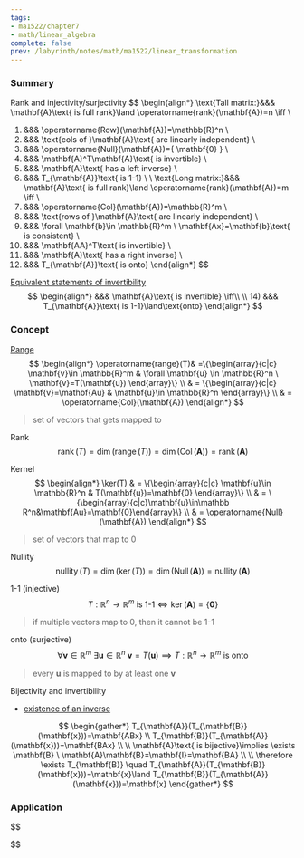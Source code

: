 ```yaml
---
tags:
- ma1522/chapter7
- math/linear_algebra
complete: false
prev: /labyrinth/notes/math/ma1522/linear_transformation
---
```


### Summary
Rank and injectivity/surjectivity
$$
\begin{align*}
\text{Tall matrix:}&&& \mathbf{A}\text{ is full rank}\land \operatorname{rank}(\mathbf{A})=n \iff \\
1) &&& \operatorname{Row}(\mathbf{A})=\mathbb{R}^n \\
2) &&& \text{cols of }\mathbf{A}\text{ are linearly independent} \\
3) &&& \operatorname{Null}(\mathbf{A})=\{ \mathbf{0} \} \\
4) &&& \mathbf{A}^T\mathbf{A}\text{ is invertible} \\
5) &&& \mathbf{A}\text{ has a left inverse} \\
6) &&& T_{\mathbf{A}}\text{ is 1-1} \\
\\
\text{Long matrix:}&&& \mathbf{A}\text{ is full rank}\land \operatorname{rank}(\mathbf{A})=m \iff \\
1) &&& \operatorname{Col}(\mathbf{A})=\mathbb{R}^m \\
2) &&& \text{rows of }\mathbf{A}\text{ are linearly independent} \\
3) &&& \forall \mathbf{b}\in \mathbb{R}^m \ \mathbf{Ax}=\mathbf{b}\text{ is consistent} \\
4) &&& \mathbf{AA}^T\text{ is invertible} \\
5) &&& \mathbf{A}\text{ has a right inverse} \\
6) &&& T_{\mathbf{A}}\text{ is onto}
\end{align*}
$$

[Equivalent statements of invertibility](/labyrinth/notes/math/ma1522/inverse_of_square_matrices#^468393)
$$
\begin{align*}
&&& \mathbf{A}\text{ is invertible} \iff\\
\\
14) &&& T_{\mathbf{A}}\text{ is 1-1}\land\text{onto}
\end{align*}
$$
### Concept
[Range](/labyrinth/notes/math/cs1231s/function_relations#^803f4f)
$$
\begin{align*}
\operatorname{range}(T)& =\{\begin{array}{c|c} \mathbf{v}\in \mathbb{R}^m & \forall \mathbf{u} \in \mathbb{R}^n \ \mathbf{v}=T(\mathbf{u}) \end{array}\} \\
& = \{\begin{array}{c|c} \mathbf{v}=\mathbf{Au} & \mathbf{u}\in \mathbb{R}^n \end{array}\} \\
& = \operatorname{Col}(\mathbf{A})
\end{align*}
$$
> set of vectors that gets mapped to

Rank
$$
\operatorname{rank}(T)=\dim(\operatorname{range}(T))=\dim(\operatorname{Col}(\mathbf{A}))=\operatorname{rank}(\mathbf{A})
$$

Kernel
$$
\begin{align*}
\ker(T) & = \{\begin{array}{c|c} \mathbf{u}\in \mathbb{R}^n & T(\mathbf{u})=\mathbf{0} \end{array}\} \\
& = \{\begin{array}{c|c}\mathbf{u}\in\mathbb R^n&\mathbf{Au}=\mathbf{0}\end{array}\} \\
& = \operatorname{Null}(\mathbf{A})
\end{align*}
$$
> set of vectors that map to 0

Nullity
$$
\operatorname{nullity}(T)=\dim(\ker(T))=\dim(\operatorname{Null}(\mathbf{A}))=\operatorname{nullity}(\mathbf{A})
$$

1-1 (injective)
$$
T:\mathbb{R}^n\to \mathbb{R}^m\text{ is 1-1}\iff\ker(\mathbf{A})=\{ \mathbf{0} \}
$$
> if multiple vectors map to 0, then it cannot be 1-1

onto (surjective)
$$
\forall \mathbf{v}\in \mathbb{R}^m \ \exists \mathbf{u}\in \mathbb{R}^n \ \mathbf{v}=T(\mathbf{u})\implies T:\mathbb{R}^n\to \mathbb{R}^m\text{ is onto}
$$
> every $\mathbf{u}$ is mapped to by at least one $\mathbf{v}$

Bijectivity and invertibility
- [existence of an inverse](/labyrinth/notes/math/cs1231s/function_relations#^3e4c90)

$$
\begin{gather*}
T_{\mathbf{A}}(T_{\mathbf{B}}(\mathbf{x}))=\mathbf{ABx} \\
T_{\mathbf{B}}(T_{\mathbf{A}}(\mathbf{x}))=\mathbf{BAx} \\
\\
\mathbf{A}\text{ is bijective}\implies \exists \mathbf{B} \ \mathbf{A}\mathbf{B}=\mathbf{I}=\mathbf{BA} \\
\\
\therefore \exists T_{\mathbf{B}} \quad  T_{\mathbf{A}}(T_{\mathbf{B}}(\mathbf{x}))=\mathbf{x}\land T_{\mathbf{B}}(T_{\mathbf{A}}(\mathbf{x}))=\mathbf{x}
\end{gather*}
$$
### Application
$$

$$